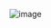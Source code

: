 ![image](https://user-images.githubusercontent.com/22899761/118528075-eb007400-b70f-11eb-87c3-5c87d19a8ebe.png)

